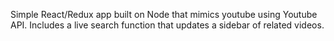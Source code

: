 Simple React/Redux app built on Node that mimics youtube using Youtube API. Includes a live search function that updates a sidebar of related videos.
